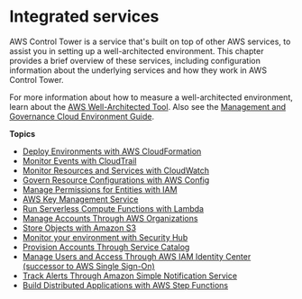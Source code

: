# Integrated services<a name="integrated-services"></a>

AWS Control Tower is a service that's built on top of other AWS services, to assist you in setting up a well\-architected environment\. This chapter provides a brief overview of these services, including configuration information about the underlying services and how they work in AWS Control Tower\.

For more information about how to measure a well\-architected environment, learn about the [AWS Well\-Architected Tool](https://docs.aws.amazon.com/wellarchitected/latest/userguide/intro.html)\. Also see the [Management and Governance Cloud Environment Guide](https://docs.aws.amazon.com/wellarchitected/latest/management-and-governance-guide/management-and-governance-cloud-environment-guide.html)\.

**Topics**
+ [Deploy Environments with AWS CloudFormation](cloudformation.md)
+ [Monitor Events with CloudTrail](cloudtrail.md)
+ [Monitor Resources and Services with CloudWatch](cloudwatch.md)
+ [Govern Resource Configurations with AWS Config](config.md)
+ [Manage Permissions for Entities with IAM](iam.md)
+ [AWS Key Management Service](kms-integration.md)
+ [Run Serverless Compute Functions with Lambda](lambda.md)
+ [Manage Accounts Through AWS Organizations](organizations.md)
+ [Store Objects with Amazon S3](s3.md)
+ [Monitor your environment with Security Hub](security-hub.md)
+ [Provision Accounts Through Service Catalog](service-catalog.md)
+ [Manage Users and Access Through AWS IAM Identity Center \(successor to AWS Single Sign\-On\)](sso.md)
+ [Track Alerts Through Amazon Simple Notification Service](sns.md)
+ [Build Distributed Applications with AWS Step Functions](step-functions.md)